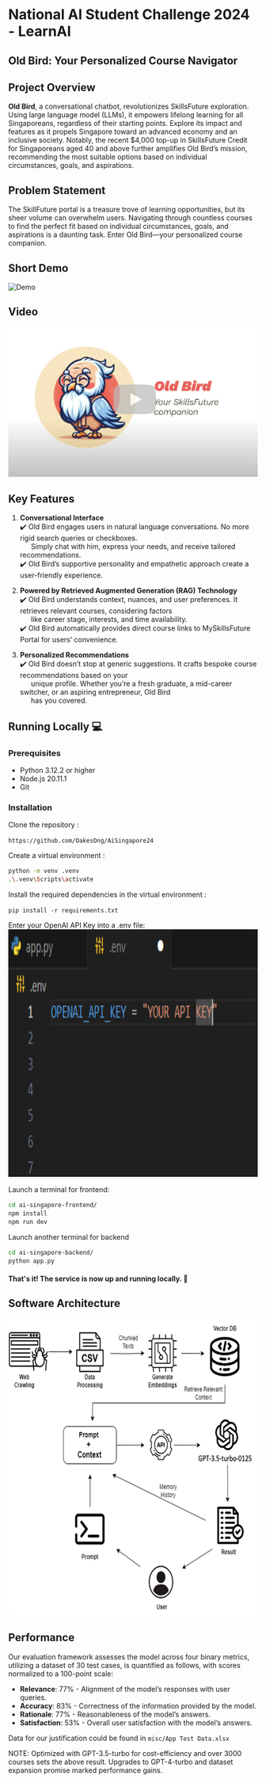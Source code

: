 # National AI Student Challenge 2024 - LearnAI

## Old Bird: Your Personalized Course Navigator
## Project Overview
**Old Bird**, a conversational chatbot, revolutionizes SkillsFuture exploration. Using large language model (LLMs), it empowers lifelong learning for all Singaporeans, regardless of their starting points. Explore its impact and features as it propels Singapore toward an advanced economy and an inclusive society. Notably, the recent $4,000 top-up in SkillsFuture Credit for Singaporeans aged 40 and above further amplifies Old Bird’s mission, recommending the most suitable options based on individual circumstances, goals, and aspirations. 

## Problem Statement
The SkillFuture portal is a treasure trove of learning opportunities, but its sheer volume can overwhelm users. Navigating through countless courses to find the perfect fit based on individual circumstances, goals, and aspirations is a daunting task. Enter Old Bird—your personalized course companion.

## Short Demo
![Demo](https://github.com/OakesOng/AiSingapore24/blob/main/Demo.gif)

## Video
[![Watch the video](https://github.com/OakesOng/AiSingapore24/blob/main/misc/Old%20Bird.png)](https://drive.google.com/file/d/1nNIqmzlKo7vBO9z4Q_hnPeflI6Qnnbl3/view)

## Key Features
1. **Conversational Interface** <br>
✔️ Old Bird engages users in natural language conversations. No more rigid search queries or checkboxes.
<br> &emsp;&nbsp; Simply chat with
 him, express your needs, and receive tailored recommendations.<br>
✔️ Old Bird’s supportive personality and empathetic approach create a user-friendly experience.

3. **Powered by Retrieved Augmented Generation (RAG) Technology** <br> 
✔️ Old Bird understands context, nuances, and user preferences. It retrieves relevant courses, considering factors
<br> &emsp;&nbsp; like career stage, interests, and time availability.<br>
✔️ Old Bird automatically provides direct course links to MySkillsFuture Portal for users’ convenience.

5. **Personalized Recommendations**<br>
✔️ Old Bird doesn’t stop at generic suggestions. It crafts bespoke course recommendations based on your
 <br> &emsp;&nbsp;  unique profile. Whether you’re a fresh graduate, a mid-career switcher, or an aspiring entrepreneur, Old Bird
 <br> &emsp;&nbsp;  has you covered.

## Running Locally 💻

### Prerequisites
- Python 3.12.2 or higher
- Node.js 20.11.1
- Git

### Installation
Clone the repository :

`https://github.com/OakesOng/AiSingapore24`


Create a virtual environment :
```bash
python -m venv .venv
.\.venv\Scripts\activate
```
Install the required dependencies in the virtual environment :

`pip install -r requirements.txt`

Enter your OpenAI API Key into a .env file:
<img width="900" height = "500" alt=".env file" src="https://github.com/OakesOng/AiSingapore24/blob/main/env.png">


Launch a terminal for frontend:

```bash
cd ai-singapore-frontend/
npm install
npm run dev
```

Launch another terminal for backend
```bash
cd ai-singapore-backend/
python app.py
```

#### That's it! The service is now up and running locally. 🤗

## Software Architecture
<img width="900" height = "600" alt="Software Architecture" src="https://github.com/OakesOng/AiSingapore24/blob/main/Software%20Architechure.png">

## Performance
Our evaluation framework assesses the model across four binary metrics, utilizing a dataset of 30 test cases, is quantified as follows, with scores normalized to a 100-point scale:

- **Relevance**: 77% - Alignment of the model’s responses with user queries.
- **Accuracy**: 83% - Correctness of the information provided by the model.
- **Rationale**: 77% - Reasonableness of the model’s answers.
- **Satisfaction**: 53% - Overall user satisfaction with the model’s answers.

Data for our justification could be found in `misc/App Test Data.xlsx`

NOTE: Optimized with GPT-3.5-turbo for cost-efficiency and over 3000 courses sets the above result. Upgrades to GPT-4-turbo and dataset expansion promise marked performance gains.
